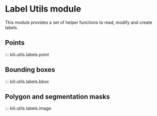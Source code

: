 # Label Utils module

This module provides a set of helper functions to read, modify and create labels.

## Points

::: kili.utils.labels.point

## Bounding boxes

::: kili.utils.labels.bbox

## Polygon and segmentation masks

::: kili.utils.labels.image
